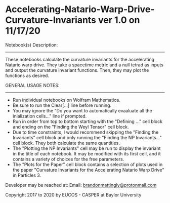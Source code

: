 # Accelerating-Natario-Warp-Drive-Curvature-Invariants ver 1.0 on 11/17/20

Notebook(s) Description:
____________________
These notebooks calculate the curvature invariants for the accelerating Natario warp drive. 
They take a spacetime metric and a null tetrad as inputs and output the curvature invariant functions. Then, they may plot the functions as desired.

GENERAL USAGE NOTES:
____________________
- Run individual notebooks on Wolfram Mathematica.
- Be sure to run the Clear[...] line before running.
- You may ignore the "Do you want to automatically evaaluate all the inialization cells..." line if prompted.
- Run in order from top to bottom starting with the "Defining ..." cell block and ending on the "Finding the Weyl Tensor" cell block.
- Due to time constraints, I would recommend skipping the "Finding the Invariants" cell block and only running the "Finding the NP Invariants..." cell block. They both calculate the same quantities.
- The "Plotting the NP Invariants" cell may be run to display the invariant in the title of each notebook. It may be modified with its first cell, and it contains a variety of choices for the free parameters.
- The "Plots for the Paper" cell block contains a selection of plots used in the paper "Curvature Invariants for the Accelerating Natario Warp Drive" in Particles 3.


Developer may be reached at:
Email: brandonmattingly@protonmail.com

Copyright 2017 to 2020 by EUCOS - CASPER at Baylor University
